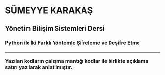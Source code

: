 <h1>SÜMEYYE KARAKAŞ </h1>
<h2>Yönetim Bilişim Sistemleri Dersi </h2>
<h3> Python ile İki Farklı Yöntemle Şifreleme ve Deşifre Etme <h3>
<hr>
Yazılan kodların çalışma mantığı kodlar ile birlikte açıklama satırı yazılarak anlatılmıştır.


